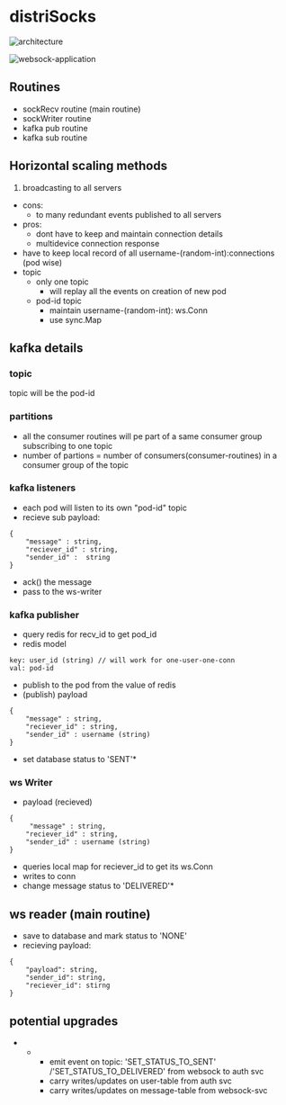 # distriSocks

![architecture](https://firebasestorage.googleapis.com/v0/b/portfolio-a186e.appspot.com/o/DistriSock.drawio.png?alt=media&token=41df7dcf-b440-48b4-b3eb-04b96407019a)

![websock-application](https://firebasestorage.googleapis.com/v0/b/portfolio-a186e.appspot.com/o/DistriSock-low%20level%20design.drawio.png?alt=media&token=8d170849-1744-490e-8146-a458198e71d9)

## Routines

- sockRecv routine (main routine)
- sockWriter routine
- kafka pub routine
- kafka sub routine

## Horizontal scaling methods

1. broadcasting to all servers

- cons:
  - to many redundant events published to all servers
- pros:
  - dont have to keep and maintain connection details
  - multidevice connection response
- have to keep local record of all username-(random-int):connections (pod wise)
- topic
  - only one topic
    - will replay all the events on creation of new pod
  - pod-id topic
    - maintain username-(random-int): ws.Conn
    - use sync.Map

## kafka details

### topic

topic will be the pod-id

### partitions

- all the consumer routines will pe part of a same consumer group subscribing to one topic
- number of partions = number of consumers(consumer-routines) in a consumer group of the topic

### kafka listeners

- each pod will listen to its own "pod-id" topic
- recieve sub payload:

```
{
    "message" : string,
    "reciever_id" : string,
    "sender_id" :  string
}
```

- ack() the message
- pass to the ws-writer

### kafka publisher

- query redis for recv_id to get pod_id
- redis model

```
key: user_id (string) // will work for one-user-one-conn
val: pod-id
```

- publish to the pod from the value of redis
- (publish) payload

```
{
    "message" : string,
    "reciever_id" : string,
    "sender_id" : username (string)
}
```

- set database status to 'SENT'\*

### ws Writer

- payload (recieved)

```
{
     "message" : string,
    "reciever_id" : string,
    "sender_id" : username (string)
}
```

- queries local map for reciever_id to get its ws.Conn
- writes to conn
- change message status to 'DELIVERED'\*

## ws reader (main routine)

- save to database and mark status to 'NONE'
- recieving payload:

```
{
    "payload": string,
    "sender_id": string,
    "reciever_id": stirng
}
```

## potential upgrades

- - - emit event on topic: 'SET_STATUS_TO_SENT' /'SET_STATUS_TO_DELIVERED' from websock to auth svc
    - carry writes/updates on user-table from auth svc
    - carry writes/updates on message-table from websock-svc
